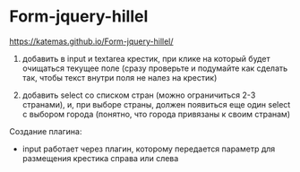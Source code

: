 # Form-jquery-hillel
https://katemas.github.io/Form-jquery-hillel/

1. добавить в input и textarea крестик, при клике на который будет очищаться текущее поле (сразу проверьте и подумайте как сделать так, чтобы текст внутри поля не налез на крестик)

2. добавить select со списком стран (можно ограничиться 2-3 странами), и, при выборе страны, должен появиться еще один select с выбором города (понятно, что города привязаны к своим странам)


Создание плагина:

- input работает через плагин, которому передается параметр для размещения крестика справа или слева
